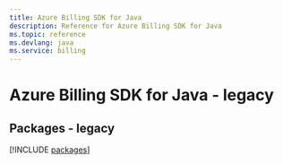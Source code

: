 ```yaml
---
title: Azure Billing SDK for Java
description: Reference for Azure Billing SDK for Java
ms.topic: reference
ms.devlang: java
ms.service: billing
---
```

# Azure Billing SDK for Java - legacy
## Packages - legacy
[!INCLUDE [packages](billing-index.md)]

